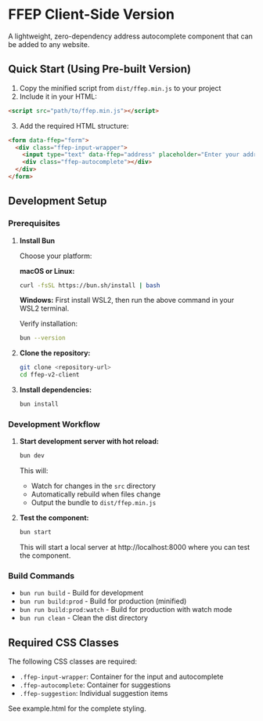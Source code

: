 # FFEP Client-Side Version

A lightweight, zero-dependency address autocomplete component that can be added to any website.

## Quick Start (Using Pre-built Version)

1. Copy the minified script from `dist/ffep.min.js` to your project
2. Include it in your HTML:

```html
<script src="path/to/ffep.min.js"></script>
```

3. Add the required HTML structure:

```html
<form data-ffep="form">
  <div class="ffep-input-wrapper">
    <input type="text" data-ffep="address" placeholder="Enter your address..." autocomplete="off" />
    <div class="ffep-autocomplete"></div>
  </div>
</form>
```

## Development Setup

### Prerequisites

1. **Install Bun**

   Choose your platform:

   **macOS or Linux:**

   ```bash
   curl -fsSL https://bun.sh/install | bash
   ```

   **Windows:**
   First install WSL2, then run the above command in your WSL2 terminal.

   Verify installation:

   ```bash
   bun --version
   ```

2. **Clone the repository:**

   ```bash
   git clone <repository-url>
   cd ffep-v2-client
   ```

3. **Install dependencies:**
   ```bash
   bun install
   ```

### Development Workflow

1. **Start development server with hot reload:**

   ```bash
   bun dev
   ```

   This will:

   - Watch for changes in the `src` directory
   - Automatically rebuild when files change
   - Output the bundle to `dist/ffep.min.js`

2. **Test the component:**
   ```bash
   bun start
   ```
   This will start a local server at http://localhost:8000 where you can test the component.

### Build Commands

- `bun run build` - Build for development
- `bun run build:prod` - Build for production (minified)
- `bun run build:prod:watch` - Build for production with watch mode
- `bun run clean` - Clean the dist directory

## Required CSS Classes

The following CSS classes are required:

- `.ffep-input-wrapper`: Container for the input and autocomplete
- `.ffep-autocomplete`: Container for suggestions
- `.ffep-suggestion`: Individual suggestion items

See example.html for the complete styling.
